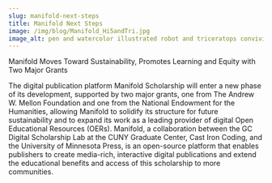 ```yaml
---
slug: manifold-next-steps
title: Manifold Next Steps
image: /img/blog/Manifold_Hi5andTri.jpg
image_alt: pen and watercolor illustrated robot and triceratops convivially read a tablet together.
---
```


Manifold Moves Toward Sustainability, Promotes Learning and Equity with Two Major Grants

<!--truncate-->

The digital publication platform Manifold Scholarship will enter a new phase of its development, supported by two major grants, one from The Andrew W. Mellon Foundation and one from the National Endowment for the Humanities, allowing Manifold to solidify its structure for future sustainability and to expand its work as a leading provider of digital Open Educational Resources (OERs). Manifold, a collaboration between the GC Digital Scholarship Lab at the CUNY Graduate Center, Cast Iron Coding, and the University of Minnesota Press, is an open-source platform that enables publishers to create media-rich, interactive digital publications and extend the educational benefits and access of this scholarship to more communities.
